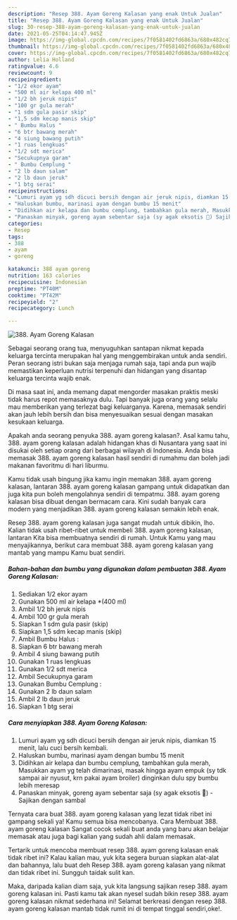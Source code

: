 ```yaml
---
description: "Resep 388. Ayam Goreng Kalasan yang enak Untuk Jualan"
title: "Resep 388. Ayam Goreng Kalasan yang enak Untuk Jualan"
slug: 30-resep-388-ayam-goreng-kalasan-yang-enak-untuk-jualan
date: 2021-05-25T04:14:47.945Z
image: https://img-global.cpcdn.com/recipes/7f0581402fd6863a/680x482cq70/388-ayam-goreng-kalasan-foto-resep-utama.jpg
thumbnail: https://img-global.cpcdn.com/recipes/7f0581402fd6863a/680x482cq70/388-ayam-goreng-kalasan-foto-resep-utama.jpg
cover: https://img-global.cpcdn.com/recipes/7f0581402fd6863a/680x482cq70/388-ayam-goreng-kalasan-foto-resep-utama.jpg
author: Lelia Holland
ratingvalue: 4.6
reviewcount: 9
recipeingredient:
- "1/2 ekor ayam"
- "500 ml air kelapa 400 ml"
- "1/2 bh jeruk nipis"
- "100 gr gula merah"
- "1 sdm gula pasir skip"
- "1,5 sdm kecap manis skip"
- " Bumbu Halus "
- "6 btr bawang merah"
- "4 siung bawang putih"
- "1 ruas lengkuas"
- "1/2 sdt merica"
- "Secukupnya garam"
- " Bumbu Cemplung "
- "2 lb daun salam"
- "2 lb daun jeruk"
- "1 btg serai"
recipeinstructions:
- "Lumuri ayam yg sdh dicuci bersih dengan air jeruk nipis, diamkan 15 menit, lalu cuci bersih kembali."
- "Haluskan bumbu, marinasi ayam dengan bumbu 15 menit"
- "Didihkan air kelapa dan bumbu cemplung, tambahkan gula merah, Masukkan ayam yg telah dimarinasi, masak hingga ayam empuk (sy tdk sampai air nyusut, krn pakai ayam broiler) dinginkan dulu spy bumbu lebih meresap"
- "Panaskan minyak, goreng ayam sebentar saja (sy agak eksotis 🙂) Sajikan dengan sambal"
categories:
- Resep
tags:
- 388
- ayam
- goreng

katakunci: 388 ayam goreng 
nutrition: 163 calories
recipecuisine: Indonesian
preptime: "PT40M"
cooktime: "PT42M"
recipeyield: "2"
recipecategory: Lunch

---
```



![388. Ayam Goreng Kalasan](https://img-global.cpcdn.com/recipes/7f0581402fd6863a/680x482cq70/388-ayam-goreng-kalasan-foto-resep-utama.jpg)

Sebagai seorang orang tua, menyuguhkan santapan nikmat kepada keluarga tercinta merupakan hal yang menggembirakan untuk anda sendiri. Peran seorang istri bukan saja menjaga rumah saja, tapi anda pun wajib memastikan keperluan nutrisi terpenuhi dan hidangan yang disantap keluarga tercinta wajib enak.

Di masa  saat ini, anda memang dapat mengorder masakan praktis meski tidak harus repot memasaknya dulu. Tapi banyak juga orang yang selalu mau memberikan yang terlezat bagi keluarganya. Karena, memasak sendiri akan jauh lebih bersih dan bisa menyesuaikan sesuai dengan masakan kesukaan keluarga. 



Apakah anda seorang penyuka 388. ayam goreng kalasan?. Asal kamu tahu, 388. ayam goreng kalasan adalah hidangan khas di Nusantara yang saat ini disukai oleh setiap orang dari berbagai wilayah di Indonesia. Anda bisa memasak 388. ayam goreng kalasan hasil sendiri di rumahmu dan boleh jadi makanan favoritmu di hari liburmu.

Kamu tidak usah bingung jika kamu ingin memakan 388. ayam goreng kalasan, lantaran 388. ayam goreng kalasan gampang untuk didapatkan dan juga kita pun boleh mengolahnya sendiri di tempatmu. 388. ayam goreng kalasan bisa dibuat dengan bermacam cara. Kini sudah banyak cara modern yang menjadikan 388. ayam goreng kalasan semakin lebih enak.

Resep 388. ayam goreng kalasan juga sangat mudah untuk dibikin, lho. Kalian tidak usah ribet-ribet untuk membeli 388. ayam goreng kalasan, lantaran Kita bisa membuatnya sendiri di rumah. Untuk Kamu yang mau menyajikannya, berikut cara membuat 388. ayam goreng kalasan yang mantab yang mampu Kamu buat sendiri.

<!--inarticleads1-->

##### Bahan-bahan dan bumbu yang digunakan dalam pembuatan 388. Ayam Goreng Kalasan:

1. Sediakan 1/2 ekor ayam
1. Gunakan 500 ml air kelapa *(400 ml)
1. Ambil 1/2 bh jeruk nipis
1. Ambil 100 gr gula merah
1. Siapkan 1 sdm gula pasir (skip)
1. Siapkan 1,5 sdm kecap manis (skip)
1. Ambil  Bumbu Halus :
1. Siapkan 6 btr bawang merah
1. Ambil 4 siung bawang putih
1. Gunakan 1 ruas lengkuas
1. Gunakan 1/2 sdt merica
1. Ambil Secukupnya garam
1. Gunakan  Bumbu Cemplung :
1. Gunakan 2 lb daun salam
1. Ambil 2 lb daun jeruk
1. Siapkan 1 btg serai




<!--inarticleads2-->

##### Cara menyiapkan 388. Ayam Goreng Kalasan:

1. Lumuri ayam yg sdh dicuci bersih dengan air jeruk nipis, diamkan 15 menit, lalu cuci bersih kembali.
1. Haluskan bumbu, marinasi ayam dengan bumbu 15 menit
1. Didihkan air kelapa dan bumbu cemplung, tambahkan gula merah, Masukkan ayam yg telah dimarinasi, masak hingga ayam empuk (sy tdk sampai air nyusut, krn pakai ayam broiler) dinginkan dulu spy bumbu lebih meresap
1. Panaskan minyak, goreng ayam sebentar saja (sy agak eksotis 🙂) - Sajikan dengan sambal




Ternyata cara buat 388. ayam goreng kalasan yang lezat tidak ribet ini gampang sekali ya! Kamu semua bisa mencobanya. Cara Membuat 388. ayam goreng kalasan Sangat cocok sekali buat anda yang baru akan belajar memasak atau juga bagi kalian yang sudah ahli dalam memasak.

Tertarik untuk mencoba membuat resep 388. ayam goreng kalasan enak tidak ribet ini? Kalau kalian mau, yuk kita segera buruan siapkan alat-alat dan bahannya, lalu buat deh Resep 388. ayam goreng kalasan yang nikmat dan tidak ribet ini. Sungguh taidak sulit kan. 

Maka, daripada kalian diam saja, yuk kita langsung sajikan resep 388. ayam goreng kalasan ini. Pasti kamu tak akan nyesel sudah bikin resep 388. ayam goreng kalasan nikmat sederhana ini! Selamat berkreasi dengan resep 388. ayam goreng kalasan mantab tidak rumit ini di tempat tinggal sendiri,oke!.

